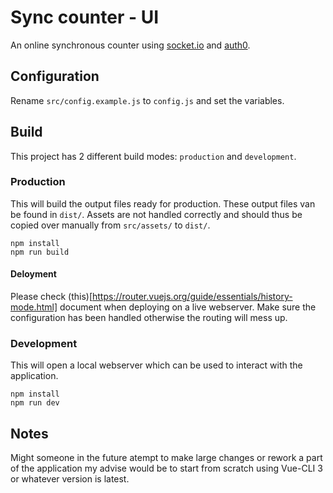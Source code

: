 # Sync counter - UI
An online synchronous counter using [socket.io](https://socket.io) and [auth0](https://auth0.com).

## Configuration
Rename `src/config.example.js` to `config.js` and set the variables.

## Build
This project has 2 different build modes: `production` and `development`.

### Production
This will build the output files ready for production. These output files van be found in `dist/`. Assets are not handled correctly and should thus be copied over manually from `src/assets/` to `dist/`.

```
npm install
npm run build
```

#### Deloyment
Please check (this)[https://router.vuejs.org/guide/essentials/history-mode.html] document when deploying on a live webserver. Make sure the configuration has been handled otherwise the routing will mess up.

### Development
This will open a local webserver which can be used to interact with the application.

```
npm install
npm run dev
```

## Notes
Might someone in the future atempt to make large changes or rework a part of the application my advise would be to start from scratch using Vue-CLI 3 or whatever version is latest.
